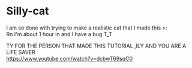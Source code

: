 # Silly-cat
I am so done with trying to make a realistic cat that I made this >:   
Rn I'm about 1 hour in and I have a bug T_T  



TY FOR THE PERSON THAT MADE THIS TUTORIAL ,ILY AND YOU ARE A LIFE SAVER  
https://www.youtube.com/watch?v=dcbwT69sqC0
